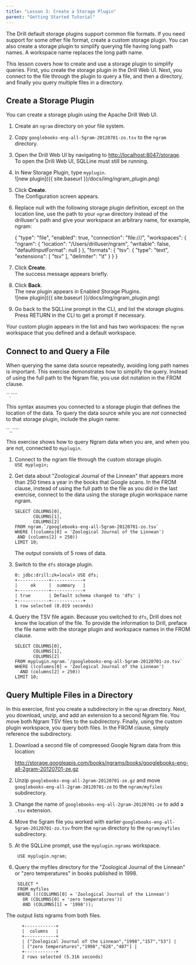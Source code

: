 ```yaml
---
title: "Lesson 3: Create a Storage Plugin"
parent: "Getting Started Tutorial"
---
```

The Drill default storage plugins support common file formats. If you need
support for some other file format, create a custom storage plugin. You can also create a storage plugin to simplify querying file having long path names. A workspace name replaces the long path name.

This lesson covers how to create and use a storage plugin to simplify queries. First,
you create the storage plugin in the Drill Web UI. Next, you connect to the
file through the plugin to query a file, and then a directory, and finally you
query multiple files in a directory.

## Create a Storage Plugin

You can create a storage plugin using the Apache Drill Web UI.

  1. Create an `ngram` directory on your file system.
  2. Copy `googlebooks-eng-all-5gram-20120701-zo.tsv` to the `ngram` directory.
  3. Open the Drill Web UI by navigating to <http://localhost:8047/storage>.   
     To open the Drill Web UI, SQLLine must still be running.
  4. In New Storage Plugin, type `myplugin`.  
     ![new plugin]({{ site.baseurl }}/docs/img/ngram_plugin.png)    
  5. Click **Create**.  
     The Configuration screen appears.
  6. Replace null with the following storage plugin definition, except on the location line, use the path to your `ngram` directory instead of the drilluser's path and give your workspace an arbitrary name, for example, ngram:
  
        {
          "type": "file",
          "enabled": true,
          "connection": "file:///",
          "workspaces": {
            "ngram": {
              "location": "/Users/drilluser/ngram",
              "writable": false,
              "defaultInputFormat": null
           }
         },
         "formats": {
           "tsv": {
             "type": "text",
             "extensions": [
               "tsv"
             ],
             "delimiter": "\t"
            }
          }
        }

  7. Click **Create**.  
     The success message appears briefly.
  8. Click **Back**.  
     The new plugin appears in Enabled Storage Plugins.  
     ![new plugin]({{ site.baseurl }}/docs/img/ngram_plugin.png) 
  9. Go back to the SQLLine prompt in the CLI, and list the storage plugins. Press RETURN in the CLI to get a prompt if necessary.

Your custom plugin appears in the list and has two workspaces: the `ngram`
workspace that you defined and a default workspace.

## Connect to and Query a File

When querying the same data source repeatedly, avoiding long path names is
important. This exercise demonstrates how to simplify the query. Instead of
using the full path to the Ngram file, you use dot notation in the FROM
clause.

``<workspace name>.`<location>```

This syntax assumes you connected to a storage plugin that defines the
location of the data. To query the data source while you are _not_ connected to
that storage plugin, include the plugin name:

``<plugin name>.<workspace name>.`<location>```

This exercise shows how to query Ngram data when you are, and when you are
not, connected to `myplugin`.

  1. Connect to the ngram file through the custom storage plugin.  
     `USE myplugin;`
  2. Get data about "Zoological Journal of the Linnean" that appears more than 250 times a year in the books that Google scans. In the FROM clause, instead of using the full path to the file as you did in the last exercise, connect to the data using the storage plugin workspace name ngram.
  
         SELECT COLUMNS[0], 
                COLUMNS[1], 
                COLUMNS[2] 
         FROM ngram.`/googlebooks-eng-all-5gram-20120701-zo.tsv` 
         WHERE ((columns[0] = 'Zoological Journal of the Linnean') 
          AND (columns[2] > 250)) 
         LIMIT 10;

     The output consists of 5 rows of data.  
  3. Switch to the `dfs` storage plugin.
  
         0: jdbc:drill:zk=local> USE dfs;
         +------------+------------+
         |     ok     |  summary   |
         +------------+------------+
         | true       | Default schema changed to 'dfs' |
         +------------+------------+
         1 row selected (0.019 seconds)
  4. Query the TSV file again. Because you switched to `dfs`, Drill does not know the location of the file. To provide the information to Drill, preface the file name with the storage plugin and workspace names in the FROM clause.  
  
         SELECT COLUMNS[0], 
                COLUMNS[1], 
                COLUMNS[2] 
         FROM myplugin.ngram.`/googlebooks-eng-all-5gram-20120701-zo.tsv` 
         WHERE ((columns[0] = 'Zoological Journal of the Linnean') 
           AND (columns[2] > 250)) 
         LIMIT 10;

## Query Multiple Files in a Directory

In this exercise, first you create a subdirectory in the `ngram` directory.
Next, you download, unzip, and add an extension to a second Ngram file. You
move both Ngram TSV files to the subdirectory. Finally, using the custom
plugin workspace, you query both files. In the FROM clause, simply reference
the subdirectory.

  1. Download a second file of compressed Google Ngram data from this location: 
  
     http://storage.googleapis.com/books/ngrams/books/googlebooks-eng-all-2gram-20120701-ze.gz
  2. Unzip `googlebooks-eng-all-2gram-20120701-ze.gz` and move `googlebooks-eng-all-2gram-20120701-ze` to the `ngram/myfiles` subdirectory. 
  3. Change the name of `googlebooks-eng-all-2gram-20120701-ze` to add a `.tsv` extension.    
  4. Move the 5gram file you worked with earlier `googlebooks-eng-all-5gram-20120701-zo.tsv` from the `ngram` directory to the `ngram/myfiles` subdirectory.
  5. At the SQLLine prompt, use the `myplugin.ngrams` workspace. 
   
          USE myplugin.ngram;
  6. Query the myfiles directory for the "Zoological Journal of the Linnean" or "zero temperatures" in books published in 1998.
  
          SELECT * 
          FROM myfiles 
          WHERE (((COLUMNS[0] = 'Zoological Journal of the Linnean')
            OR (COLUMNS[0] = 'zero temperatures')) 
            AND (COLUMNS[1] = '1998'));
The output lists ngrams from both files.

          +------------+
          |  columns   |
          +------------+
          | ["Zoological Journal of the Linnean","1998","157","53"] |
          | ["zero temperatures","1998","628","487"] |
          +------------+
          2 rows selected (5.316 seconds)
   
